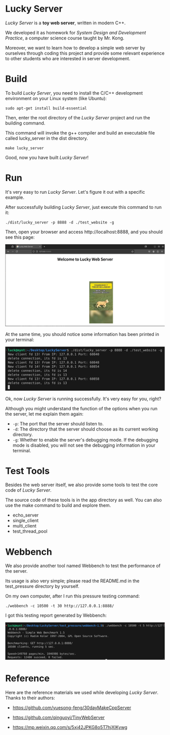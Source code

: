 # Lucky Server

*Lucky Server* is a **toy web server**, written in modern C++.

We developed it as homework for *System Design and Development Practice*, a computer science course taught by Mr. Kong.

Moreover, we want to learn how to develop a simple web server by ourselves through coding this project and provide some relevant experience to other students who are interested in server development.

# Build

To build *Lucky Server*, you need to install the C/C++ development environment on your Linux system (like Ubuntu):

```shell
sudo apt-get install build-essential
```

Then, enter the root directory of the *Lucky Server* project and run the building command. 

This command will invoke the g++ compiler and build an executable file called lucky_server in the dist directory.

```shell
make lucky_server
```

Good, now you have built *Lucky Server*!

# Run

It's very easy to run *Lucky Server*. Let's figure it out with a specific example.

After successfully building *Lucky Server*, just execute this command to run it:

```shell
./dist/lucky_server -p 8888 -d ./test_website -g
```
Then, open your browser and access http://localhost:8888, and you should see this page:

![](docs/test_page.png)

At the same time, you should notice some information has been printed in your terminal:

![](docs/terminal.png)

Ok, now *Lucky Server* is running successfully. It's very easy for you, right?

Although you might understand the function of the options when you run the server, let me explain them again:

- `-p`: The port that the server should listen to.
- `-d`: The directory that the server should choose as its current working directory.
- `-g`: Whether to enable the server's debugging mode. If the debugging mode is disabled, you will not see the debugging information in your terminal.

# Test Tools

Besides the web server itself, we also provide some tools to test the core code of *Lucky Server*.

The source code of these tools is in the app directory as well. You can also use the make command to build and explore them.

- echo_server
- single_client
- multi_client
- test_thread_pool

# Webbench

We also provide another tool named Webbench to test the performance of the server.

Its usage is also very simple; please read the README.md in the test_pressure directory by yourself.

On my own computer, after I run this pressure testing command:

```shell
./webbench -c 10500 -t 30 http://127.0.0.1:8888/
```

I got this testing report generated by Webbench:

![](docs/test_pressure.png)

# Reference

Here are the reference materials we used while developing *Lucky Server*. Thanks to their authors:

- https://github.com/yuesong-feng/30dayMakeCppServer

- https://github.com/qinguoyi/TinyWebServer

- https://mp.weixin.qq.com/s/5xj42JPKG8o5T7hjXIKywg